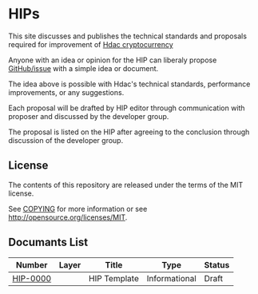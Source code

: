 

HIPs
====
This site discusses and publishes the technical standards and proposals required for improvement of
[Hdac cryptocurrency](https://hdactech.com/)

Anyone with an idea or opinion for the HIP can liberaly propose [GitHub/issue](https://github.com/Hdactech/hdac/issues) with a simple idea or document.

The idea above is possible with Hdac's technical standards, performance improvements, or any suggestions.

Each proposal will be drafted by HIP editor through communication with proposer and discussed by the developer group.

The proposal is listed on the HIP after agreeing to the conclusion through discussion of the developer group.


License
-------

The contents of this repository are released under the terms of the MIT license.

See [COPYING](COPYING) for more information or see http://opensource.org/licenses/MIT.


Documants List
--------------
| Number                 |Layer   | Title                                                                 | Type          | Status   |
|------------------------|-------|---------------------------------------------------------------------|---------------|----------|
| [HIP-0000](hip-0000.md) |       |  HIP Template                                                       | Informational | Draft |
        
